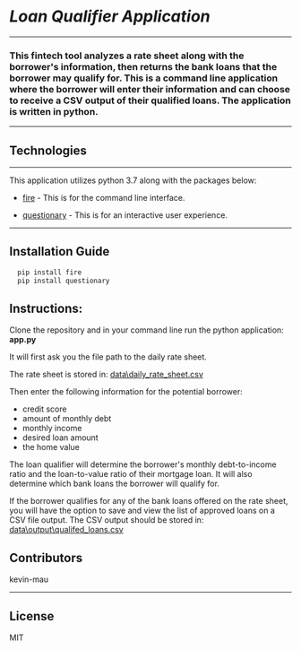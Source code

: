 # *Loan Qualifier Application*
---
### This fintech tool analyzes a rate sheet along with the borrower's information, then returns the bank loans that the borrower may qualify for.  This is a command line application where the borrower will enter their information and can choose to receive a CSV output of their qualified loans.  The application is written in python. 
---
## Technologies
---
This application utilizes python 3.7 along with the packages below:

* [fire](https://github.com/google/python-fire) - This is for the command line interface.

* [questionary](https://github.com/tmbo/questionary) - This is for an interactive user experience.
---
## Installation Guide

```python
  pip install fire
  pip install questionary
```

## Instructions:

Clone the repository and in your command line run the python application: **app.py**

It will first ask you the file path to the daily rate sheet.

The rate sheet is stored in: [data\daily_rate_sheet.csv](https://github.com/kevin-mau/qualifier/blob/main/data/daily_rate_sheet.csv)

Then enter the following information for the potential borrower:

* credit score
* amount of monthly debt
* monthly income
* desired loan amount
* the home value

The loan qualifier will determine the borrower's monthly debt-to-income ratio and the loan-to-value ratio of their mortgage loan.  It will also determine which bank loans the borrower will qualify for.  

If the borrower qualifies for any of the bank loans offered on the rate sheet, you will have the option to save and view the list of approved loans on a CSV file output.  The CSV output should be stored in: [data\output\qualifed_loans.csv](https://github.com/kevin-mau/qualifier/blob/main/data/output/qualifying_loans.csv)

## Contributors

kevin-mau

---

## License

MIT